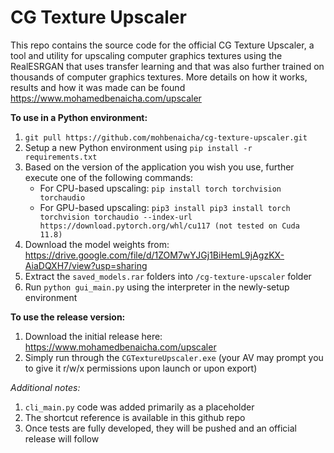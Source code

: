 # CG Texture Upscaler

This repo contains the source code for the official CG Texture Upscaler, a tool and utility for upscaling computer graphics textures using the RealESRGAN that uses transfer learning and that was also further trained on thousands of computer graphics textures. More details on how it works, results and how it was made can be found https://www.mohamedbenaicha.com/upscaler

**To use in a Python environment:**

1. ```git pull https://github.com/mohbenaicha/cg-texture-upscaler.git```
2. Setup a new Python environment using ```pip install -r requirements.txt```
3. Based on the version of the application you wish you use, further execute one of the following commands:
    * For CPU-based upscaling: ```pip install torch torchvision torchaudio```
    * For GPU-based upscaling: ```pip3 install pip3 install torch torchvision torchaudio --index-url https://download.pytorch.org/whl/cu117 (not tested on Cuda 11.8)```
4. Download the model weights from: https://drive.google.com/file/d/1ZOM7wYJGj1BiHemL9jAgzKX-AiaDQXH7/view?usp=sharing
5. Extract the ```saved_models.rar``` folders into ```/cg-texture-upscaler``` folder
6. Run ```python gui_main.py``` using the interpreter in the newly-setup environment  

**To use the release version:**

1. Download the initial release here: https://www.mohamedbenaicha.com/upscaler
2. Simply run through the ```CGTextureUpscaler.exe``` (your AV may prompt you to give it r/w/x permissions upon launch or upon export)

*Additional notes:*

1. ```cli_main.py``` code was added primarily as a placeholder
2. The shortcut reference is available in this github repo
3. Once tests are fully developed, they will be pushed and an official release will follow
